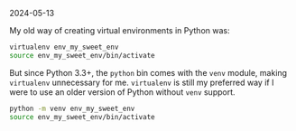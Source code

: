 2024-05-13

My old way of creating virtual environments in Python was:

```sh
virtualenv env_my_sweet_env
source env_my_sweet_env/bin/activate
```

But since Python 3.3+, the `python` bin comes with the `venv` module, making
`virtualenv` unnecessary for me. `virtualenv` is still my preferred way if I
were to use an older version of Python without `venv` support.

```sh
python -m venv env_my_sweet_env
source env_my_sweet_env/bin/activate
```
